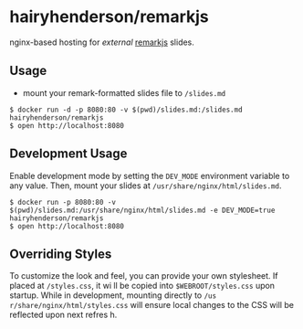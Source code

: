 # hairyhenderson/remarkjs

nginx-based hosting for _external_ [remarkjs] slides.

## Usage

- mount your remark-formatted slides file to `/slides.md`

```console
$ docker run -d -p 8080:80 -v $(pwd)/slides.md:/slides.md hairyhenderson/remarkjs
$ open http://localhost:8080
```

## Development Usage

Enable development mode by setting the `DEV_MODE` environment variable to any value. Then, mount your slides at `/usr/share/nginx/html/slides.md`.

```console
$ docker run -p 8080:80 -v $(pwd)/slides.md:/usr/share/nginx/html/slides.md -e DEV_MODE=true hairyhenderson/remarkjs
$ open http://localhost:8080
```

## Overriding Styles

To customize the look and feel, you can provide your own stylesheet. If placed at `/styles.css`, it wi
ll be copied into `$WEBROOT/styles.css` upon startup.  While in development, mounting directly to `/us
r/share/nginx/html/styles.css` will ensure local changes to the CSS will be reflected upon next refres
h.

[remarkjs]: http://remarkjs.com/#1
